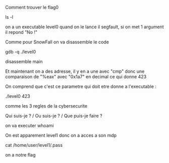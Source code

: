 Comment trouver le flag0

ls -l

on a un executable level0 quand on le lance il segfault, si on met 1 argument il repond "No !"

Comme pour SnowFall on va disassemble le code

gdb -q ./level0

disassemble main

Et maintenant on a des adresse, il y en a une avec "cmp" donc une comparaison de "%eax" avec "0x1a7" en decimal ce qui donne 423

On comprend que c'est ce parametre qui doit etre donne a l'executable :

./level0 423

comme les 3 regles de la cybersecurite

Qui suis-je ? / Ou suis-je ? / Que puis-je faire ? 

on va executer whoami

On est apparement level1 donc on a acces a son mdp

cat /home/user/level1/.pass

on a notre flag
